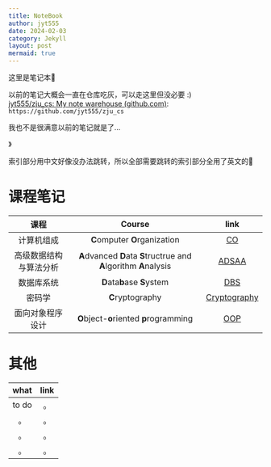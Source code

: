 ```yaml
---
title: NoteBook
author: jyt555
date: 2024-02-03
category: Jekyll
layout: post
mermaid: true
---
```


这里是笔记本:book:

以前的笔记大概会一直在仓库吃灰，可以走这里但没必要 :) <br/>
[jyt555/zju_cs: My note warehouse (github.com)](https://github.com/jyt555/zju_cs): `https://github.com/jyt555/zju_cs`

我也不是很满意以前的笔记就是了…

》

索引部分用中文好像没办法跳转，所以全部需要跳转的索引部分全用了英文的:anger:



# 课程笔记

|          课程          |                            Course                            |                             link                             |
| :--------------------: | :----------------------------------------------------------: | :----------------------------------------------------------: |
|       计算机组成       |                **C**omputer **O**rganization                 |      [CO](https://jyt555.github.io/2024-02-04-co.html)       |
| 高级数据结构与算法分析 | **A**dvanced **D**ata **S**tructrue and **A**lgorithm **A**nalysis | [ADSAA](https://jyt555.github.io/pages/NoteBook/2024-02-04-adsaa.html) |
|       数据库系统       |                 **D**ata**b**ase **S**ystem                  |     [DBS](https://jyt555.github.io/2024-02-04-dbs.html)      |
|         密码学         |                       **C**ryptography                       | [Cryptography](https://jyt555.github.io/2024-02-04-cryptography.html) |
|    面向对象程序设计    |           **O**bject-**o**riented **p**rogramming            |     [OOP](https://jyt555.github.io/2024-02-04-oop.html)      |



# 其他

| what  | link |
| :---: | :--: |
| to do |  。  |
|  。   |  。  |
|  。   |  。  |
|  。   |  。  |